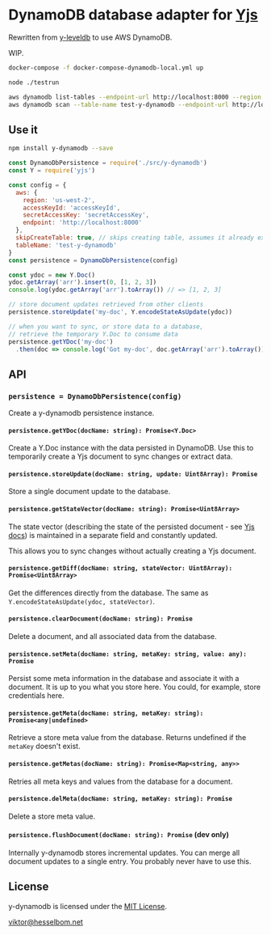 # DynamoDB database adapter for [Yjs](https://github.com/yjs/yjs)

Rewritten from [y-leveldb](https://github.com/yjs/y-leveldb/) to use AWS DynamoDB.

WIP.

```sh
docker-compose -f docker-compose-dynamodb-local.yml up

node ./testrun

aws dynamodb list-tables --endpoint-url http://localhost:8000 --region us-west-2
aws dynamodb scan --table-name test-y-dynamodb --endpoint-url http://localhost:8000 --region us-west-2
```

## Use it

```sh
npm install y-dynamodb --save
```

```js
const DynamoDbPersistence = require('./src/y-dynamodb')
const Y = require('yjs')

const config = {
  aws: {
    region: 'us-west-2',
    accessKeyId: 'accessKeyId',
    secretAccessKey: 'secretAccessKey',
    endpoint: 'http://localhost:8000'
  },
  skipCreateTable: true, // skips creating table, assumes it already exists
  tableName: 'test-y-dynamodb'
}
const persistence = DynamoDbPersistence(config)

const ydoc = new Y.Doc()
ydoc.getArray('arr').insert(0, [1, 2, 3])
console.log(ydoc.getArray('arr').toArray()) // => [1, 2, 3]

// store document updates retrieved from other clients
persistence.storeUpdate('my-doc', Y.encodeStateAsUpdate(ydoc))

// when you want to sync, or store data to a database,
// retrieve the temporary Y.Doc to consume data
persistence.getYDoc('my-doc')
  .then(doc => console.log('Got my-doc', doc.getArray('arr').toArray())) // [1, 2, 3]
```

## API

### `persistence = DynamoDbPersistence(config)`

Create a y-dynamodb persistence instance.

#### `persistence.getYDoc(docName: string): Promise<Y.Doc>`

Create a Y.Doc instance with the data persisted in DynamoDB. Use this to
temporarily create a Yjs document to sync changes or extract data.

#### `persistence.storeUpdate(docName: string, update: Uint8Array): Promise`

Store a single document update to the database.

#### `persistence.getStateVector(docName: string): Promise<Uint8Array>`

The state vector (describing the state of the persisted document - see
[Yjs docs](https://github.com/yjs/yjs#Document-Updates)) is maintained in a separate
field and constantly updated.

This allows you to sync changes without actually creating a Yjs document.

#### `persistence.getDiff(docName: string, stateVector: Uint8Array): Promise<Uint8Array>`

Get the differences directly from the database. The same as
`Y.encodeStateAsUpdate(ydoc, stateVector)`.

#### `persistence.clearDocument(docName: string): Promise`

Delete a document, and all associated data from the database.

#### `persistence.setMeta(docName: string, metaKey: string, value: any): Promise`

Persist some meta information in the database and associate it with a document.
It is up to you what you store here. You could, for example, store credentials
here.

#### `persistence.getMeta(docName: string, metaKey: string): Promise<any|undefined>`

Retrieve a store meta value from the database. Returns undefined if the
`metaKey` doesn't exist.

#### `persistence.getMetas(docName: string): Promise<Map<string, any>>`

Retries all meta keys and values from the database for a document.

#### `persistence.delMeta(docName: string, metaKey: string): Promise`

Delete a store meta value.

#### `persistence.flushDocument(docName: string): Promise` (dev only)

Internally y-dynamodb stores incremental updates. You can merge all document
updates to a single entry. You probably never have to use this.

## License

y-dynamodb is licensed under the [MIT License](./LICENSE).

<viktor@hesselbom.net>
